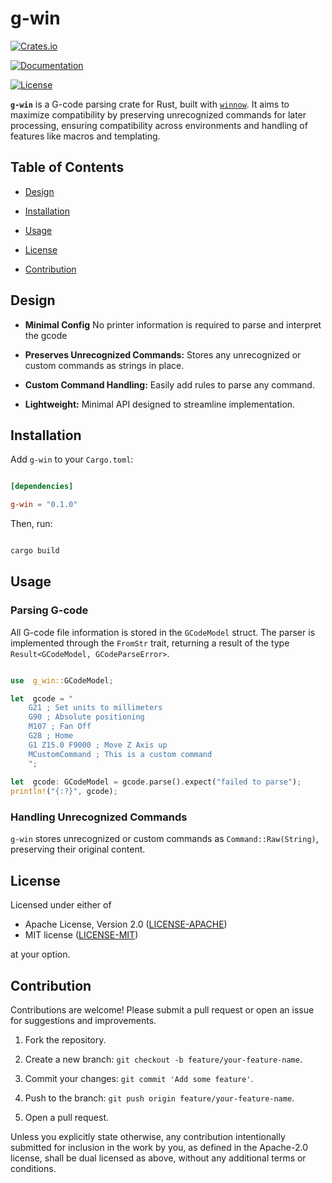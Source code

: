 # g-win

  

[![Crates.io](https://img.shields.io/crates/v/g-win.svg)](https://crates.io/crates/g-win)

[![Documentation](https://docs.rs/g-win/badge.svg)](https://docs.rs/g-win)

[![License](https://img.shields.io/crates/l/g-win.svg)](https://github.com/mj10021/g-win/blob/main/LICENSE)

  

**`g-win`** is a G-code parsing crate for Rust, built with [`winnow`](https://crates.io/crates/winnow). It aims to maximize compatibility by preserving unrecognized commands for later processing, ensuring compatibility across environments and handling of features like macros and templating.

  

## Table of Contents

  

- [Design](#design)

- [Installation](#installation)

- [Usage](#usage)

- [License](#license)

- [Contribution](#contribution)

  

## Design

  
-  **Minimal Config** No printer information is required to parse and interpret the gcode

-  **Preserves Unrecognized Commands:** Stores any unrecognized or custom commands as strings in place.

-  **Custom Command Handling:** Easily add rules to parse any command.

- **Lightweight:** Minimal API designed to streamline implementation.

  

## Installation

  

Add `g-win` to your `Cargo.toml`:

  

```toml

[dependencies]

g-win = "0.1.0"

```

  

Then, run:

  

```bash

cargo build

```

  

## Usage

  

### Parsing G-code

  All G-code file information is stored in the `GCodeModel` struct.  The parser is implemented through the `FromStr` trait, returning a result of the type `Result<GCodeModel, GCodeParseError>`.
```rust

use  g_win::GCodeModel;

let  gcode = "
	G21 ; Set units to millimeters
	G90 ; Absolute positioning
	M107 ; Fan Off
	G28 ; Home
	G1 Z15.0 F9000 ; Move Z Axis up
	MCustomCommand ; This is a custom command
	";
	
let  gcode: GCodeModel = gcode.parse().expect("failed to parse");
println!("{:?}", gcode);

```

  

### Handling Unrecognized Commands

`g-win` stores unrecognized or custom commands as `Command::Raw(String)`, preserving their original content.


## License

Licensed under either of

 * Apache License, Version 2.0
   ([LICENSE-APACHE](LICENSE-APACHE))
 * MIT license
   ([LICENSE-MIT](LICENSE-MIT))

at your option.

## Contribution

Contributions are welcome! Please submit a pull request or open an issue for suggestions and improvements.

1. Fork the repository.

2. Create a new branch: `git checkout -b feature/your-feature-name`.

3. Commit your changes: `git commit 'Add some feature'`.

4. Push to the branch: `git push origin feature/your-feature-name`.

5. Open a pull request.

Unless you explicitly state otherwise, any contribution intentionally submitted
for inclusion in the work by you, as defined in the Apache-2.0 license, shall be
dual licensed as above, without any additional terms or conditions.
